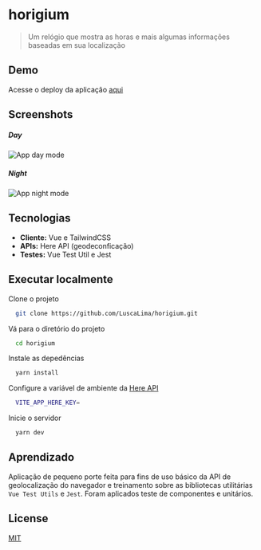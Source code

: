 # horigium

> Um relógio que mostra as horas e mais algumas informações baseadas em sua localização

## Demo

Acesse o deploy da aplicação [aqui](https://horigium.vercel.app/)

## Screenshots

##### Day

![App day mode](./screenshots/day.png)

##### Night

![App night mode](./screenshots/night.png)

## Tecnologias

- **Cliente:** Vue e TailwindCSS
- **APIs:** Here API (geodeconficação)
- **Testes:** Vue Test Util e Jest

## Executar localmente

Clone o projeto

```bash
  git clone https://github.com/LuscaLima/horigium.git
```

Vá para o diretório do projeto

```bash
  cd horigium
```

Instale as depedências

```bash
  yarn install
```

Configure a variável de ambiente da [Here API](https://developer.here.com/documentation/geocoding-search-api/dev_guide/index.html)

```bash
  VITE_APP_HERE_KEY=
```

Inicie o servidor

```bash
  yarn dev
```

## Aprendizado

Aplicação de pequeno porte feita para fins de uso básico da API de geolocalização do navegador e treinamento sobre as bibliotecas utilitárias `Vue Test Utils` e `Jest`. Foram aplicados teste de componentes e unitários.

## License

[MIT](https://choosealicense.com/licenses/mit/)
